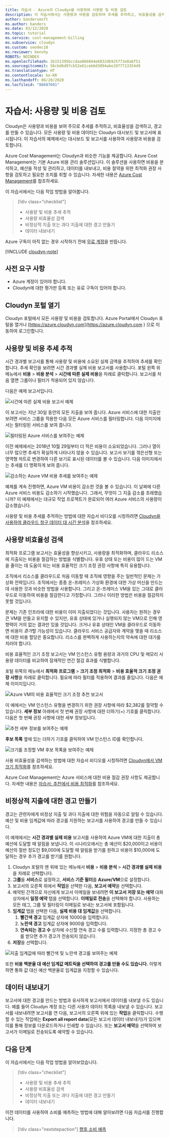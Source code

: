 ```yaml
---
title: 자습서 - Azure의 Cloudyn을 사용하여 사용량 및 비용 검토
description: 이 자습서에서는 사용량과 비용을 검토하여 추세를 추적하고, 비효율성을 검색하고, 경고를 만듭니다.
author: bandersmsft
ms.author: banders
ms.date: 03/12/2020
ms.topic: tutorial
ms.service: cost-management-billing
ms.subservice: cloudyn
ms.custom: seodec18
ms.reviewer: benshy
ROBOTS: NOINDEX
ms.openlocfilehash: 2b151395bccdaa866844e6832db925773e8a6f51
ms.sourcegitcommit: 56cbd6d97cb52e61ceb6d3894abe1977713354d9
ms.translationtype: HT
ms.contentlocale: ko-KR
ms.lasthandoff: 08/20/2020
ms.locfileid: "88687691"
---
```

<!-- Intent: As a cloud-consuming user, I need to view usage and costs for my cloud resources and services.
-->

# <a name="tutorial-review-usage-and-costs"></a>자습서: 사용량 및 비용 검토

Cloudyn은 사용량과 비용을 보여 주므로 추세를 추적하고, 비효율성을 검색하고, 경고를 만들 수 있습니다. 모든 사용량 및 비용 데이터는 Cloudyn 대시보드 및 보고서에 표시됩니다. 이 자습서의 예제에서는 대시보드 및 보고서를 사용하여 사용량과 비용을 검토합니다.

Azure Cost Management는 Cloudyn과 비슷한 기능을 제공합니다. Azure Cost Management는 기본 Azure 비용 관리 솔루션입니다. 이 솔루션을 사용하면 비용을 분석하고, 예산을 작성 및 관리하고, 데이터를 내보내고, 비용 절약을 위한 최적화 권장 사항을 검토하고 필요한 조치를 취할 수 있습니다. 자세한 내용은 [Azure Cost Management](../cost-management-billing-overview.md)를 참조하세요.

이 자습서에서는 다음 작업 방법을 알아봅니다.

> [!div class="checklist"]
> * 사용량 및 비용 추세 추적
> * 사용량 비효율성 검색
> * 비정상적 지출 또는 과다 지출에 대한 경고 만들기
> * 데이터 내보내기

Azure 구독이 아직 없는 경우 시작하기 전에 [무료 계정](https://azure.microsoft.com/free/?WT.mc_id=A261C142F)을 만듭니다.

[!INCLUDE [cloudyn-note](../../../includes/cloudyn-note.md)]

## <a name="prerequisites"></a>사전 요구 사항

- Azure 계정이 있어야 합니다.
- Cloudyn에 대한 평가판 등록 또는 유료 구독이 있어야 합니다.

## <a name="open-the-cloudyn-portal"></a>Cloudyn 포털 열기

Cloudyn 포털에서 모든 사용량 및 비용을 검토합니다. Azure Portal에서 Cloudyn 포털을 열거나 [https://azure.cloudyn.com](https://azure.cloudyn.com ) 으로 이동하여 로그인합니다.

## <a name="track-usage-and-cost-trends"></a>사용량 및 비용 추세 추적

시간 경과별 보고서를 통해 사용량 및 비용에 소요된 실제 금액을 추적하여 추세를 확인합니다. 추세 확인을 보려면 시간 경과별 실제 비용 보고서를 사용합니다. 포털 왼쪽 위 메뉴에서 **비용** > **비용 분석** > **시간에 따른 실제 비용**을 차례로 클릭합니다. 보고서를 처음 열면 그룹이나 필터가 적용되어 있지 않습니다.

다음은 예제 보고서입니다.

![시간에 따른 실제 비용 보고서 예제](./media/tutorial-review-usage/actual-cost01.png)

이 보고서는 지난 30일 동안의 모든 지출을 보여 줍니다. Azure 서비스에 대한 지출만 보려면 서비스 그룹을 적용한 다음 모든 Azure 서비스를 필터링합니다. 다음 이미지에서는 필터링된 서비스를 보여 줍니다.

![필터링된 Azure 서비스를 보여주는 예제](./media/tutorial-review-usage/actual-cost02.png)

이전 예제에서는 2018년 10월 29일부터 더 적은 비용이 소요되었습니다. 그러나 열이 너무 많으면 추세가 확실하게 나타나지 않을 수 있습니다. 보고서 보기를 꺾은선형 또는 영역형 차트로 변경하여 다른 보기로 표시된 데이터를 볼 수 있습니다. 다음 이미지에서는 추세를 더 명확하게 보여 줍니다.

![감소하는 Azure VM 비용 추세를 보여주는 예제](./media/tutorial-review-usage/actual-cost03.png)

예제를 계속 진행하면, Azure VM 비용이 감소한 것을 볼 수 있습니다. 이 날짜에 다른 Azure 서비스 비용도 감소하기 시작했습니다. 그래서, 무엇이 그 지출 감소를 초래했습니까? 이 예제에서는 대규모 작업 프로젝트가 완료되어 여러 Azure 서비스의 사용량이 감소했습니다.

사용량 및 비용 추세를 추적하는 방법에 대한 자습서 비디오를 시청하려면 [Cloudyn을 사용하여 클라우드 청구 데이터 대 시간 분석](https://youtu.be/7LsVPHglM0g)을 참조하세요.

## <a name="detect-usage-inefficiencies"></a>사용량 비효율성 검색

최적화 프로그램 보고서는 효율성을 향상시키고, 사용량을 최적화하며, 클라우드 리소스에 지출되는 비용을 절감하는 방법을 식별합니다. 유휴 상태 또는 비용이 많이 드는 VM을 줄이는 데 도움이 되는 비용 효율적인 크기 조정 권장 사항에 특히 유용합니다.

조직에서 리소스를 클라우드로 처음 이동할 때 조직에 영향을 주는 일반적인 문제는 가상화 전략입니다. 조직에서는 종종 온-프레미스 가상화 환경에 대한 가상 머신을 만드는 데 사용한 것과 비슷한 방법을 사용합니다. 그리고 온-프레미스 VM을 있는 그대로 클라우드로 이동하여 비용을 절감한다고 가정합니다. 그러나 이러한 방법은 비용을 절감하지 못할 것입니다.

문제는 기존 인프라에 대한 비용이 이미 지출되었다는 것입니다. 사용자는 원하는 경우 큰 VM을 만들고 유지할 수 있지만, 유휴 상태에 있거나 실행되지 않는 VM으로 인해 영향력이 거의 없는 결과만 있을 것입니다. 크거나 유휴 상태인 VM을 클라우드로 이동하면 비용이 *증가*할 가능성이 있습니다. 클라우드 서비스 공급자와 계약을 맺을 때 리소스에 대한 비용 할당은 중요합니다. 리소스를 완벽하게 사용하는지의 약속에 대한 대가를 치러야 합니다.

비용 효율적인 크기 조정 보고서는 VM 인스턴스 유형 용량과 과거의 CPU 및 메모리 사용량 데이터를 비교하여 잠재적인 연간 절감 효과를 식별합니다.  

포털 위쪽의 메뉴에서 **최적화 프로그램** > **크기 조정 최적화** > **비용 효율적 크기 조정 권장 사항**을 차례로 클릭합니다. 필요에 따라 필터를 적용하여 결과를 줄입니다. 다음은 예제 이미지입니다.

![Azure VM의 비용 효율적인 크기 조정 추천 보고서](./media/tutorial-review-usage/sizing01.png)

이 예에서는 VM 인스턴스 유형을 변경하기 위한 권장 사항에 따라 $2,382를 절약할 수 있습니다. **세부 정보** 아래에서 첫 번째 권장 사항에 대한 더하기(+) 기호를 클릭합니다. 다음은 첫 번째 권장 사항에 대한 세부 정보입니다.

![추천 세부 정보를 보여주는 예제](./media/tutorial-review-usage/sizing02.png)

**후보 목록** 옆에 있는 더하기 기호를 클릭하여 VM 인스턴스 ID를 확인합니다.

![크기를 조정할 VM 후보 목록을 보여주는 예제](./media/tutorial-review-usage/sizing03.png)

사용 비효율성을 검색하는 방법에 대한 자습서 비디오를 시청하려면 [Cloudyn에서 VM 크기 최적화](https://youtu.be/1xaZBNmV704)를 참조하세요.

Azure Cost Management는 Azure 서비스에 대한 비용 절감 권장 사항도 제공합니다. 자세한 내용은 [자습서: 추천에서 비용 최적화](../costs/tutorial-acm-opt-recommendations.md)를 참조하세요.

## <a name="create-alerts-for-unusual-spending"></a>비정상적 지출에 대한 경고 만들기

경고는 관련자에게 비정상 지출 및 과다 지출에 대한 위험을 자동으로 알릴 수 있습니다. 예산 및 비용 임계값에 따라 경고를 지원하는 보고서를 사용하여 경고를 만들 수 있습니다.

이 예제에서는 **시간 경과별 실제 비용** 보고서를 사용하여 Azure VM에 대한 지출이 총 예산에 도달할 때 알림을 보냅니다. 이 시나리오에서는 총 예산이 $20,000이고 비용이 예산의 절반 정도인 $9,000에 도달할 때 알림을 받기를 원하고 비용이 $10,000에 도달하는 경우 추가 경고를 받기를 원합니다.

1. Cloudyn 포털의 맨 위에 있는 메뉴에서 **비용** > **비용 분석** > **시간 경과별 실제 비용**을 차례로 선택합니다.
2. **그룹**을 **서비스**로 설정하고, **서비스 기준 필터**를 **Azure/VM**으로 설정합니다.
3. 보고서의 오른쪽 위에서 **작업**을 선택한 다음, **보고서 예약**을 선택합니다.
4. 예약된 간격으로 자신에게 보고서 이메일을 보내려면 **이 보고서 저장 또는 예약** 대화 상자에서 **일정 예약** 탭을 선택합니다. **이메일로 전송**을 선택해야 합니다. 사용하는 모든 태그, 그룹 및 필터링이 이메일로 보내는 보고서에 포함됩니다.
5. **임계값** 탭을 선택한 다음, **실제 비용 대 임계값**을 선택합니다.
   1. **빨간색 경고** 임계값 상자에 10000을 입력합니다.
   2. **노란색 경고** 임계값 상자에 9000을 입력합니다.
   3. **연속되는 경고 수** 상자에 수신할 연속 경고 수를 입력합니다. 지정한 총 경고 수를 받으면 추가 경고가 전송되지 않습니다.
6. **저장**을 선택합니다.

![지출 임계값에 따라 빨간색 및 노란색 경고를 보여주는 예제](./media/tutorial-review-usage/schedule-alert01.png)

또한 **비용 백분율 대 예산 임계값 메트릭을 선택하여 경고를 만들 수도 있습니다.** 이렇게 하면 통화 값 대신 예산 백분율로 임계값을 지정할 수 있습니다.

## <a name="export-data"></a>데이터 내보내기

보고서에 대한 경고를 만드는 방법과 유사하게 보고서에서 데이터를 내보낼 수도 있습니다. 예를 들어 Cloudyn 계정 또는 다른 사용자 데이터 목록을 내보낼 수 있습니다. 보고서를 내보내려면 보고서를 연 다음, 보고서의 오른쪽 위에 있는 **작업**을 클릭합니다. 수행할 수 있는 작업에는 **Export all report data**(모든 보고서 데이터 내보내기)가 있으며 이를 통해 정보를 다운로드하거나 인쇄할 수 있습니다. 또는 **보고서 예약**을 선택하여 보고서가 이메일로 전송되도록 예약할 수 있습니다.

## <a name="next-steps"></a>다음 단계

이 자습서에서는 다음 작업 방법을 알아보았습니다.

> [!div class="checklist"]
> * 사용량 및 비용 추세 추적
> * 사용량 비효율성 검색
> * 비정상적 지출 또는 과다 지출에 대한 경고 만들기
> * 데이터 내보내기


이전 데이터를 사용하여 소비를 예측하는 방법에 대해 알아보려면 다음 자습서를 진행합니다.

> [!div class="nextstepaction"]
> [향후 소비 예측](../../cost-management/tutorial-forecast-spending.md)
